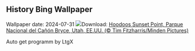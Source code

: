 ## History Bing Wallpaper
Wallpaper date: 2024-07-31
![](https://www.bing.com/th?id=OHR.HoodoosBryce_ES-ES3645985618_UHD.jpg&w=1000)Download: [Hoodoos Sunset Point, Parque Nacional del Cañón Bryce, Utah, EE.UU. (© Tim Fitzharris/Minden Pictures)](https://www.bing.com/th?id=OHR.HoodoosBryce_ES-ES3645985618_UHD.jpg)

Auto get programm by LtgX
